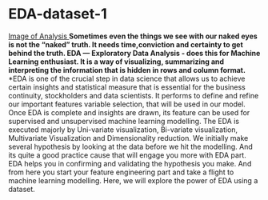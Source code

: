 # EDA-dataset-1
[Image of Analysis ](https://i.ytimg.com/vi/pKsGE7wqQks/maxresdefault.jpg)
**Sometimes even the things we see with our naked eyes is not the “naked” truth. It needs time,conviction and certainty to get behind the truth. EDA — Exploratory Data Analysis - does this for Machine Learning enthusiast. It is a way of visualizing, summarizing and interpreting the information that is hidden in rows and column format.**
*EDA is one of the crucial step in data science that allows us to achieve certain insights and statistical measure that is essential for the business continuity, stockholders and data scientists. It performs to define and refine our important features variable selection, that will be used in our model.  Once EDA is complete and insights are drawn, its feature can be used for supervised and unsupervised machine learning modelling. The EDA is executed majorly by Uni-variate visualization, Bi-variate visualization, Multivariate Visualization and Dimensionality reduction.  We initially make several hypothesis by looking at the data before we hit the modelling. And its quite a good practice cause that will engage you more with EDA part. EDA helps you in confirming and validating the hypothesis you make. And from here you start your feature engineering part and take a flight to machine learning modelling.  Here, we will explore the power of EDA using a dataset. 
